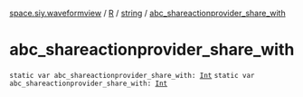 [space.siy.waveformview](../../index.md) / [R](../index.md) / [string](index.md) / [abc_shareactionprovider_share_with](./abc_shareactionprovider_share_with.md)

# abc_shareactionprovider_share_with

`static var abc_shareactionprovider_share_with: `[`Int`](https://kotlinlang.org/api/latest/jvm/stdlib/kotlin/-int/index.html)
`static var abc_shareactionprovider_share_with: `[`Int`](https://kotlinlang.org/api/latest/jvm/stdlib/kotlin/-int/index.html)